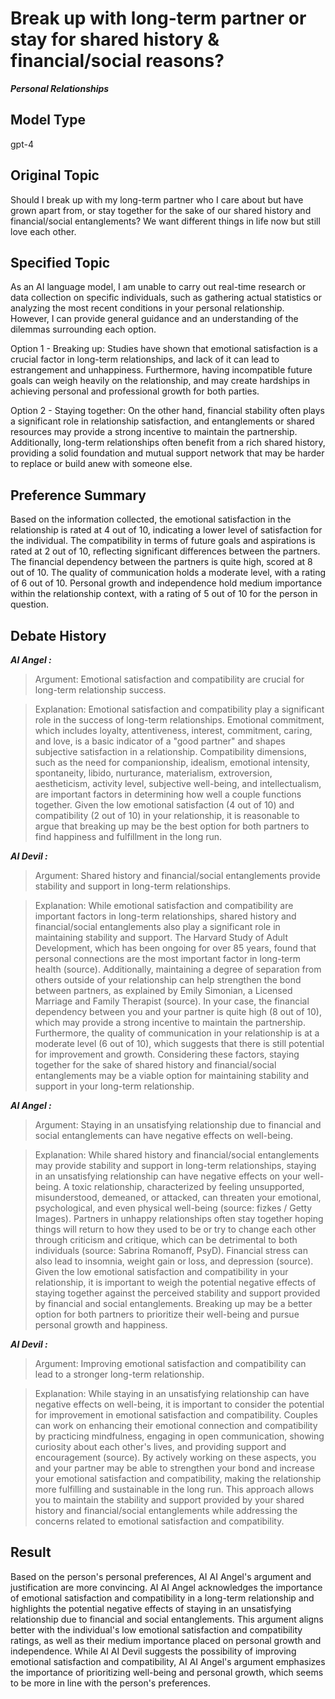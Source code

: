 # Break up with long-term partner or stay for shared history & financial/social reasons?

***Personal Relationships***



## Model Type

gpt-4

## Original Topic

Should I break up with my long-term partner who I care about but have grown apart from, or stay together for the sake of our shared history and financial/social entanglements? We want different things in life now but still love each other.

## Specified Topic

As an AI language model, I am unable to carry out real-time research or data collection on specific individuals, such as gathering actual statistics or analyzing the most recent conditions in your personal relationship. However, I can provide general guidance and an understanding of the dilemmas surrounding each option.

Option 1 - Breaking up: Studies have shown that emotional satisfaction is a crucial factor in long-term relationships, and lack of it can lead to estrangement and unhappiness. Furthermore, having incompatible future goals can weigh heavily on the relationship, and may create hardships in achieving personal and professional growth for both parties.

Option 2 - Staying together: On the other hand, financial stability often plays a significant role in relationship satisfaction, and entanglements or shared resources may provide a strong incentive to maintain the partnership. Additionally, long-term relationships often benefit from a rich shared history, providing a solid foundation and mutual support network that may be harder to replace or build anew with someone else.

## Preference Summary

Based on the information collected, the emotional satisfaction in the relationship is rated at 4 out of 10, indicating a lower level of satisfaction for the individual. The compatibility in terms of future goals and aspirations is rated at 2 out of 10, reflecting significant differences between the partners. The financial dependency between the partners is quite high, scored at 8 out of 10. The quality of communication holds a moderate level, with a rating of 6 out of 10. Personal growth and independence hold medium importance within the relationship context, with a rating of 5 out of 10 for the person in question.

## Debate History


***AI Angel :***

> Argument: Emotional satisfaction and compatibility are crucial for long-term relationship success.

> Explanation: Emotional satisfaction and compatibility play a significant role in the success of long-term relationships. Emotional commitment, which includes loyalty, attentiveness, interest, commitment, caring, and love, is a basic indicator of a "good partner" and shapes subjective satisfaction in a relationship. Compatibility dimensions, such as the need for companionship, idealism, emotional intensity, spontaneity, libido, nurturance, materialism, extroversion, aestheticism, activity level, subjective well-being, and intellectualism, are important factors in determining how well a couple functions together. Given the low emotional satisfaction (4 out of 10) and compatibility (2 out of 10) in your relationship, it is reasonable to argue that breaking up may be the best option for both partners to find happiness and fulfillment in the long run.



***AI Devil :***

> Argument: Shared history and financial/social entanglements provide stability and support in long-term relationships.

> Explanation: While emotional satisfaction and compatibility are important factors in long-term relationships, shared history and financial/social entanglements also play a significant role in maintaining stability and support. The Harvard Study of Adult Development, which has been ongoing for over 85 years, found that personal connections are the most important factor in long-term health (source). Additionally, maintaining a degree of separation from others outside of your relationship can help strengthen the bond between partners, as explained by Emily Simonian, a Licensed Marriage and Family Therapist (source). In your case, the financial dependency between you and your partner is quite high (8 out of 10), which may provide a strong incentive to maintain the partnership. Furthermore, the quality of communication in your relationship is at a moderate level (6 out of 10), which suggests that there is still potential for improvement and growth. Considering these factors, staying together for the sake of shared history and financial/social entanglements may be a viable option for maintaining stability and support in your long-term relationship.



***AI Angel :***

> Argument: Staying in an unsatisfying relationship due to financial and social entanglements can have negative effects on well-being.

> Explanation: While shared history and financial/social entanglements may provide stability and support in long-term relationships, staying in an unsatisfying relationship can have negative effects on your well-being. A toxic relationship, characterized by feeling unsupported, misunderstood, demeaned, or attacked, can threaten your emotional, psychological, and even physical well-being (source: fizkes / Getty Images). Partners in unhappy relationships often stay together hoping things will return to how they used to be or try to change each other through criticism and critique, which can be detrimental to both individuals (source: Sabrina Romanoff, PsyD). Financial stress can also lead to insomnia, weight gain or loss, and depression (source). Given the low emotional satisfaction and compatibility in your relationship, it is important to weigh the potential negative effects of staying together against the perceived stability and support provided by financial and social entanglements. Breaking up may be a better option for both partners to prioritize their well-being and pursue personal growth and happiness.



***AI Devil :***

> Argument: Improving emotional satisfaction and compatibility can lead to a stronger long-term relationship.

> Explanation: While staying in an unsatisfying relationship can have negative effects on well-being, it is important to consider the potential for improvement in emotional satisfaction and compatibility. Couples can work on enhancing their emotional connection and compatibility by practicing mindfulness, engaging in open communication, showing curiosity about each other's lives, and providing support and encouragement (source). By actively working on these aspects, you and your partner may be able to strengthen your bond and increase your emotional satisfaction and compatibility, making the relationship more fulfilling and sustainable in the long run. This approach allows you to maintain the stability and support provided by your shared history and financial/social entanglements while addressing the concerns related to emotional satisfaction and compatibility.



## Result

Based on the person's personal preferences, AI AI Angel's argument and justification are more convincing. AI AI Angel acknowledges the importance of emotional satisfaction and compatibility in a long-term relationship and highlights the potential negative effects of staying in an unsatisfying relationship due to financial and social entanglements. This argument aligns better with the individual's low emotional satisfaction and compatibility ratings, as well as their medium importance placed on personal growth and independence. While AI AI Devil suggests the possibility of improving emotional satisfaction and compatibility, AI AI Angel's argument emphasizes the importance of prioritizing well-being and personal growth, which seems to be more in line with the person's preferences.
